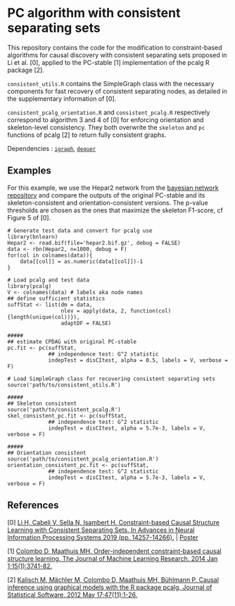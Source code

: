 # PC algorithm with consistent separating sets


This repository contains the code for the modification to constraint-based algorithms for causal discovery with consistent separating sets proposed in Li et al. [0], applied to the PC-stable [1] implementation of the pcalg R package [2].

`consistent_utils.R` contains the SimpleGraph class with the necessary components for fast recovery of consistent separating nodes, as detailed in the supplementary information of [0].

`consistent_pcalg_orientation.R` and `consistent_pcalg.R` respectively correspond to algorithm 3 and 4 of [0] for enforcing orientation and skeleton-level consistency. They both overwrite the `skeleton` and `pc` functions of pcalg [2] to return fully consistent graphs.

Dependencies : [`igraph`](https://cran.r-project.org/web/packages/igraph/index.html), [`dequer`](https://cran.r-project.org/web/packages/dequer/index.html)

## Examples

For this example, we use the Hepar2 network from the [bayesian network repository](http://www.bnlearn.com/bnrepository/discrete-large.html#hepar2) and compare the outputs of the original PC-stable and its skeleton-consistent and orientation-consistent versions.
The p-value thresholds are chosen as the ones that maximize the skeleton F1-score, cf Figure 5 of [0].

``` {R}
# Generate test data and convert for pcalg use
library(bnlearn)
Hepar2 <- read.bif(file='hepar2.bif.gz', debug = FALSE)
data <- rbn(Hepar2, n=1000, debug = F)
for(col in colnames(data)){
    data[[col]] = as.numeric(data[[col]])-1
}

# Load pcalg and test data
library(pcalg)
V <- colnames(data) # labels aka node names
## define sufficient statistics
suffStat <- list(dm = data,
                 nlev = apply(data, 2, function(col){length(unique(col))}),
                 adaptDF = FALSE)

#####
## estimate CPDAG with original PC-stable
pc.fit <- pc(suffStat,
             ## independence test: G^2 statistic
             indepTest = disCItest, alpha = 0.5, labels = V, verbose = F)

# Load SimpleGraph class for recovering consistent separating sets
source('path/to/consistent_utils.R')

#####
## Skeleton consistent
source('path/to/consistent_pcalg.R')
skel_consistent_pc.fit <- pc(suffStat,
             ## independence test: G^2 statistic
             indepTest = disCItest, alpha = 5.7e-3, labels = V, verbose = F)

#####
## Orientation consistent
source('path/to/consistent_pcalg_orientation.R')
orientation_consistent_pc.fit <- pc(suffStat,
             ## independence test: G^2 statistic
             indepTest = disCItest, alpha = 5.7e-3, labels = V, verbose = F)
```


## References

[0] [Li H, Cabeli V, Sella N, Isambert H. Constraint-based Causal Structure Learning with Consistent Separating Sets. In Advances in Neural Information Processing Systems 2019 (pp. 14257-14266).](http://papers.nips.cc/paper/9573-constraint-based-causal-structure-learning-with-consistent-separating-sets) | [Poster](https://drive.google.com/open?id=1g1vzhgbAsRjGanS0zLWZzmBdrCdoBY_6)

[1] [Colombo D, Maathuis MH. Order-independent constraint-based causal structure learning. The Journal of Machine Learning Research. 2014 Jan 1;15(1):3741-82.](http://www.jmlr.org/papers/volume15/colombo14a/colombo14a.pdf)

[2] [Kalisch M, Mächler M, Colombo D, Maathuis MH, Bühlmann P. Causal inference using graphical models with the R package pcalg. Journal of Statistical Software. 2012 May 17;47(11):1-26.](ftp://ftp.sam.math.ethz.ch/sfs/pub/Manuscripts/buhlmann/pcalg-jss.pdf)
